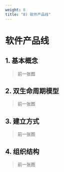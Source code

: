 ```yaml
---
weight: 8
title: "8) 软件产品线"
---
```


# 软件产品线

## 1. 基本概念
>前一张图

## 2. 双生命周期模型
>前一张图
## 3. 建立方式
>前一张图

## 4. 组织结构
>前一张图
